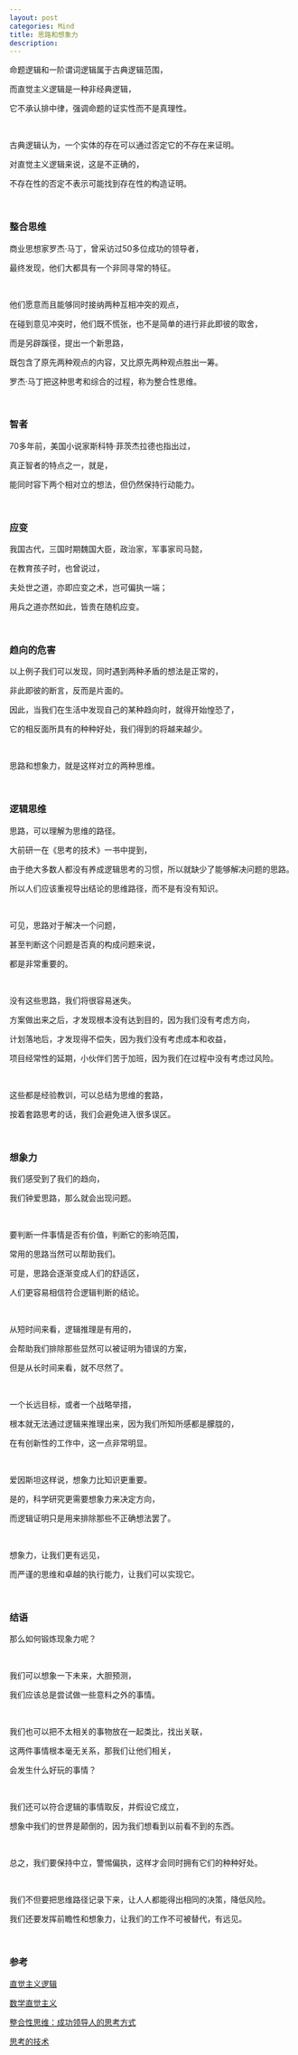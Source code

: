 ```yaml
---
layout: post
categories: Mind
title: 思路和想象力
description: 
---
```


命题逻辑和一阶谓词逻辑属于古典逻辑范围，

而直觉主义逻辑是一种非经典逻辑，

它不承认排中律，强调命题的证实性而不是真理性。

<br/>

古典逻辑认为，一个实体的存在可以通过否定它的不存在来证明。

对直觉主义逻辑来说，这是不正确的，

不存在性的否定不表示可能找到存在性的构造证明。

<br/>

### **整合思维**

商业思想家罗杰·马丁，曾采访过50多位成功的领导者，

最终发现，他们大都具有一个非同寻常的特征。

<br/>

他们愿意而且能够同时接纳两种互相冲突的观点，

在碰到意见冲突时，他们既不慌张，也不是简单的进行非此即彼的取舍，

而是另辟蹊径，提出一个新思路，

既包含了原先两种观点的内容，又比原先两种观点胜出一筹。

罗杰·马丁把这种思考和综合的过程，称为整合性思维。

<br/>

### **智者**

70多年前，美国小说家斯科特·菲茨杰拉德也指出过，

真正智者的特点之一，就是，

能同时容下两个相对立的想法，但仍然保持行动能力。

<br/>

### **应变**

我国古代，三国时期魏国大臣，政治家，军事家司马懿，

在教育孩子时，也曾说过，

夫处世之道，亦即应变之术，岂可偏执一端；

用兵之道亦然如此，皆贵在随机应变。

<br/>

### **趋向的危害**

以上例子我们可以发现，同时遇到两种矛盾的想法是正常的，

非此即彼的断言，反而是片面的。

因此，当我们在生活中发现自己的某种趋向时，就得开始惶恐了，

它的相反面所具有的种种好处，我们得到的将越来越少。

<br/>

思路和想象力，就是这样对立的两种思维。

<br/>

### **逻辑思维**

思路，可以理解为思维的路径。

大前研一在《思考的技术》一书中提到，

由于绝大多数人都没有养成逻辑思考的习惯，所以就缺少了能够解决问题的思路。

所以人们应该重视导出结论的思维路径，而不是有没有知识。

<br/>

可见，思路对于解决一个问题，

甚至判断这个问题是否真的构成问题来说，

都是非常重要的。

<br/>

没有这些思路，我们将很容易迷失。

方案做出来之后，才发现根本没有达到目的，因为我们没有考虑方向，

计划落地后，才发现得不偿失，因为我们没有考虑成本和收益，

项目经常性的延期，小伙伴们苦于加班，因为我们在过程中没有考虑过风险。

<br/>

这些都是经验教训，可以总结为思维的套路，

按着套路思考的话，我们会避免进入很多误区。

<br/>

### **想象力**

我们感受到了我们的趋向，

我们钟爱思路，那么就会出现问题。

<br/>

要判断一件事情是否有价值，判断它的影响范围，

常用的思路当然可以帮助我们。

可是，思路会逐渐变成人们的舒适区，

人们更容易相信符合逻辑判断的结论。

<br/>

从短时间来看，逻辑推理是有用的，

会帮助我们排除那些显然可以被证明为错误的方案，

但是从长时间来看，就不尽然了。

<br/>

一个长远目标，或者一个战略举措，

根本就无法通过逻辑来推理出来，因为我们所知所感都是朦胧的，

在有创新性的工作中，这一点非常明显。

<br/>

爱因斯坦这样说，想象力比知识更重要。

是的，科学研究更需要想象力来决定方向，

而逻辑证明只是用来排除那些不正确想法罢了。

<br/>

想象力，让我们更有远见，

而严谨的思维和卓越的执行能力，让我们可以实现它。

<br/>

### **结语**

那么如何锻炼现象力呢？

<br/>

我们可以想象一下未来，大胆预测，

我们应该总是尝试做一些意料之外的事情。

<br/>

我们也可以把不太相关的事物放在一起类比，找出关联，

这两件事情根本毫无关系，那我们让他们相关，

会发生什么好玩的事情？

<br/>

我们还可以符合逻辑的事情取反，并假设它成立，

想象中我们的世界是颠倒的，因为我们想看到以前看不到的东西。

<br/>

总之，我们要保持中立，警惕偏执，这样才会同时拥有它们的种种好处。

<br/>

我们不但要把思维路径记录下来，让人人都能得出相同的决策，降低风险。

我们还要发挥前瞻性和想象力，让我们的工作不可被替代，有远见。

<br/>

### **参考**

[直觉主义逻辑](https://zh.wikipedia.org/wiki/%E7%9B%B4%E8%A7%89%E4%B8%BB%E4%B9%89%E9%80%BB%E8%BE%91)

[数学直觉主义](https://zh.wikipedia.org/wiki/%E6%95%B0%E5%AD%A6%E7%9B%B4%E8%A7%89%E4%B8%BB%E4%B9%89)

[整合性思维：成功领导人的思考方式](http://wenku.baidu.com/view/1d94574dfe4733687e21aa8b.html)

[思考的技术](https://book.douban.com/subject/3138847/)